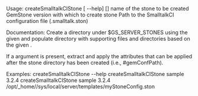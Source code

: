 Usage: createSmalltalkCIStone [ --help] <stone-name> <gs-version> [<smalltalkCI-config-path>]
  <stone-name>              name of the stone to be created
  <gs-version>              GemStone version with which to create stone
  <smalltalkCI-config-path> Path to the SmalltalkCI configuration file (.smalltalk.ston)
	
Documentation:
Create a directory under $GS_SERVER_STONES using the given
<stone-name> and populate directory with supporting files 
and directories based on the given <gs-version>.

If a <smalltalkCI-config-path> argument is present, extract and apply the attributes 
that can be applied after the stone directory has been created (i.e., #gemConfPath).

Examples:
    createSmalltalkCIStone --help
    createSmalltalkCIStone sample 3.2.4
    createSmalltalkCIStone sample 3.2.4 /opt/_home//sys/local/server/templates/myStoneConfig.ston
